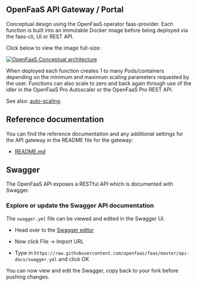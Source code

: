## OpenFaaS API Gateway / Portal

Conceptual design using the OpenFaaS operator faas-provider. Each function is built into an immutable Docker image before being deployed via the faas-cli, UI or REST API.

Click below to view the image full-size:

[![OpenFaaS Conceptual architecture](../images/of-conceptual-operator.png)](../images/of-conceptual-operator.png)

When deployed each function creates 1 to many Pods/containers depending on the minimum and maximum scaling parameters requested by the user. Functions can also scale to zero and back again through use of the idler in the OpenFaaS Pro Autoscaler or the OpenFaaS Pro REST API.

See also: [auto-scaling](autoscaling.md).

## Reference documentation

You can find the reference documentation and any additional settings for the API gateway in the README file for the gateway:

* [README.md](https://github.com/openfaas/faas/blob/master/gateway/README.md)

## Swagger

The OpenFaaS API exposes a RESTful API which is documented with Swagger.

### Explore or update the Swagger API documentation

The `swagger.yml` file can be viewed and edited in the Swagger UI.

* Head over to the [Swagger editor](http://editor.swagger.io/)

* Now click File -> Import URL

* Type in `https://raw.githubusercontent.com/openfaas/faas/master/api-docs/swagger.yml` and click OK

You can now view and edit the Swagger, copy back to your fork before pushing changes.

